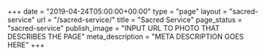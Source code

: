 +++
date = "2019-04-24T05:00:00+00:00"
type = "page"
layout = "sacred-service"
url = "/sacred-service/"
title = "Sacred Service"
page_status = "sacred-service"
publish_image = "INPUT URL TO PHOTO THAT DESCRIBES THE PAGE"
meta_description = "META DESCRIPTION GOES HERE"
+++
